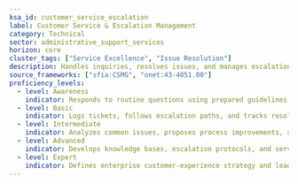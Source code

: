 ```yaml
---
ksa_id: customer_service_escalation
label: Customer Service & Escalation Management
category: Technical
sector: administrative_support_services
horizon: core
cluster_tags: ["Service Excellence", "Issue Resolution"]
description: Handles inquiries, resolves issues, and manages escalations to maintain high internal and external customer satisfaction.
source_frameworks: ["sfia:CSMG", "onet:43-4051.00"]
proficiency_levels:
  - level: Awareness
    indicator: Responds to routine questions using prepared guidelines.
  - level: Basic
    indicator: Logs tickets, follows escalation paths, and tracks resolution times.
  - level: Intermediate
    indicator: Analyzes common issues, proposes process improvements, and communicates empathetically.
  - level: Advanced
    indicator: Develops knowledge bases, escalation protocols, and service-level dashboards.
  - level: Expert
    indicator: Defines enterprise customer-experience strategy and leads continuous-improvement programs.
---
```

